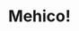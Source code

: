 ---
layout: post
title: Mehico!
description: Mexican Madness
image: assets/images/mexico.jpg
recipes: 
- name : What cheese isn't yours?
  ingredients:
    -  Chez
    -  Torilla Chips
  method:
    - Take Tortillas. Bury in chez.
    - Place in popty ping for 27 seconds.
    - Tomado sauce to taste.
   
---